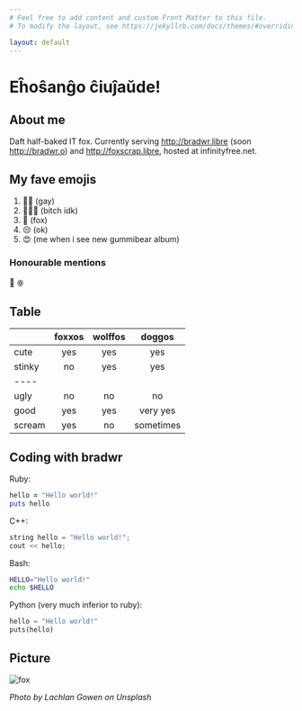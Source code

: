 ```yaml
---
# Feel free to add content and custom Front Matter to this file.
# To modify the layout, see https://jekyllrb.com/docs/themes/#overriding-theme-defaults

layout: default
---
```


# Eĥoŝanĝo ĉiuĵaŭde!

## About me
Daft half-baked IT fox. Currently serving http://bradwr.libre (soon http://bradwr.o) and http://foxscrap.libre, hosted at infinityfree.net.

## My fave emojis
1. 🏳️‍🌈 (gay)
2. 🤷🏿‍♀️ (bitch idk)
2. 🦊 (fox)
2. 😒 (ok)
2. 😍 (me when i see new gummibear album)
### Honourable mentions
 🍆 ꙮ

## Table

|   | foxxos | wolffos | doggos |
|:--------|:-------:|:-------:|:--------:|
| cute   | yes   | yes   | yes |
| stinky   | no   | yes   | yes |
|----
| ugly   | no   | no   | no |
| good   | yes   | yes   | very yes|
| scream | yes | no | sometimes |

## Coding with bradwr
Ruby:
~~~~ ruby
hello = "Hello world!"
puts hello
~~~~

C++:
~~~~ c++
string hello = "Hello world!";
cout << hello;
~~~~

Bash:
~~~~ bash
HELLO="Hello world!"
echo $HELLO
~~~~

Python (very much inferior to ruby):
~~~~ python
hello = "Hello world!"
puts(hello)
~~~~

## Picture
![fox](https://images.unsplash.com/photo-1563551937069-caa966ba3aa8?ixlib=rb-1.2.1&w=700)

*Photo by Lachlan Gowen on Unsplash*
